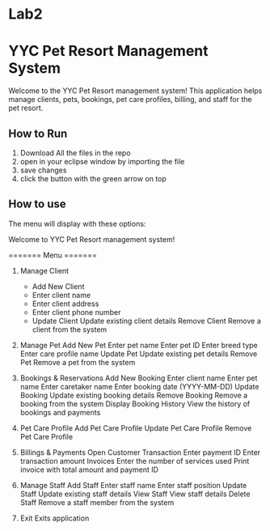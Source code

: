 # Lab2

# YYC Pet Resort Management System

Welcome to the YYC Pet Resort management system! This application helps manage clients, pets, bookings, pet care profiles, billing, and staff for the pet resort.

## How to Run

1. Download All the files in the repo
2. open in your eclipse window by importing the file
3. save changes
4. click the button with the green arrow on top

## How to use
The menu will display with these options:

Welcome to YYC Pet Resort management system!

======= Menu ======= 

1. Manage Client
     - Add New Client
      - Enter client name
      - Enter client address
      - Enter client phone number
    - Update Client
      Update existing client details
    Remove Client
      Remove a client from the system
   
3. Manage Pet
     Add New Pet
      Enter pet name
    Enter pet ID
      Enter breed type
      Enter care profile name
    Update Pet
      Update existing pet details
    Remove Pet
      Remove a pet from the system
   
5. Bookings & Reservations
     Add New Booking
      Enter client name
      Enter pet name
      Enter caretaker name
      Enter booking date (YYYY-MM-DD)
    Update Booking
      Update existing booking details
    Remove Booking
      Remove a booking from the system
    Display Booking History
      View the history of bookings and payments
   
7. Pet Care Profile
   Add Pet Care Profile
   Update Pet Care Profile
   Remove Pet Care Profile
   
9. Billings & Payments
    Open Customer Transaction
      Enter payment ID
      Enter transaction amount
    Invoices
      Enter the number of services used
      Print invoice with total amount and payment ID

   
11. Manage Staff
    Add Staff
      Enter staff name
      Enter staff position
    Update Staff
      Update existing staff details
    View Staff
      View staff details
    Delete Staff
      Remove a staff member from the system
13. Exit
    Exits application


